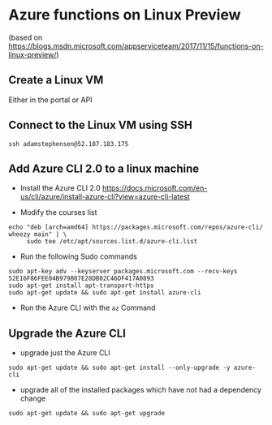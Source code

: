 # Azure functions on Linux Preview
(based on https://blogs.msdn.microsoft.com/appserviceteam/2017/11/15/functions-on-linux-preview/)


## Create a Linux VM
Either in the portal or API

## Connect to the Linux VM using SSH
``` 
ssh adamstephensen@52.187.183.175
```

## Add Azure CLI 2.0 to a linux machine

- Install the Azure CLI 2.0 https://docs.microsoft.com/en-us/cli/azure/install-azure-cli?view=azure-cli-latest

- Modify the courses list
```
echo "deb [arch=amd64] https://packages.microsoft.com/repos/azure-cli/ wheezy main" | \
     sudo tee /etc/apt/sources.list.d/azure-cli.list
```	

- Run the following Sudo commands

```
sudo apt-key adv --keyserver packages.microsoft.com --recv-keys 52E16F86FEE04B979B07E28DB02C46DF417A0893
sudo apt-get install apt-transport-https
sudo apt-get update && sudo apt-get install azure-cli
```	


- Run the Azure CLI with the ```az``` Command

## Upgrade the Azure CLI

- upgrade just the Azure CLI

```
sudo apt-get update && sudo apt-get install --only-upgrade -y azure-cli
```


- upgrade all of the installed packages which have not had a dependency change

```
sudo apt-get update && sudo apt-get upgrade

```

